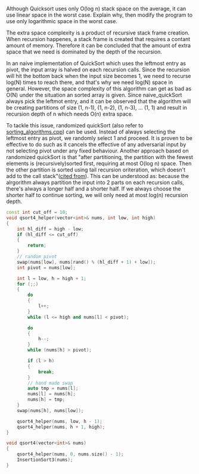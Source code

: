 Although Quicksort uses only O(log n) stack space on the average, it can use linear space in the worst case. Explain why, then modify the program to use only logarithmic space in the worst case.

The extra space complexity is a product of recursive stack frame creation.
When recursion happenes, a stack frame is created that requires a contant amount of memory. Therefore it can be concluded that the amount of extra space that we
need is dominated by the depth of the recursion.

In an naive implementation of QuickSort which uses the leftmost entry as pivot, the input array is halved on each recursion calls. Since the recursion will hit the bottom back when the input size becomes 1, we need to recurse log(N) times to reach there, and that's why we need log(N) space in general. 
However, the space complexity of this algorithm can get as bad as O(N) under the situation an sorted array is given. Since naive_quickSort always pick the leftmot entry, and it can be observed that the algorithm will be creating partitions of size (1, n-1), (1, n-2), (1, n-3), ... (1, 1) and result in  recursion depth of n which needs O(n) extra space. 

To tackle this issue, randomized quickSort (also refer to [sorting_algorithms.cpp](https://github.com/ihsuy/programming_pearls/blob/master/column11_Sorting/sorting_algorithms.cpp)) can be used. Instead of always selecting the leftmost entry as pivot, we randomly select 1 and proceed. It is proven to be effective to do such as it cancels the effective of any adversarial input by not selecting pivot under any fixed behaviour.
Another approach based on randomized quickSort is that "after partitioning, the partition with the fewest elements is (recursively)sorted first, requiring at most O(log n) space. Then the other partition is sorted using tail recursion oriteration, which doesn't add to the call stack"([cited from](http://en.wikipedia.org/wiki/Quicksort#Randomized_quicksort_expected_complexity
)). This can be understood as: because the alrgorithm always partition the input into 2 parts on each recursion calls, there's always a longer half and a shorter half. If we always choose the shorter half to continue sorting, we will only need at most log(n) recursion depth.

```c++
const int cut_off = 10;
void qsort4_helper(vector<int>& nums, int low, int high)
{
    int hl_diff = high - low;
    if (hl_diff <= cut_off)
    {
        return;
    }
    // random pivot
    swap(nums[low], nums[rand() % (hl_diff + 1) + low]);
    int pivot = nums[low];

    int l = low, h = high + 1;
    for (;;)
    {
        do
        {
            l++;
        }
        while (l <= high and nums[l] < pivot);

        do
        {
            h--;
        }
        while (nums[h] > pivot);

        if (l > h)
        {
            break;
        }
        // hand made swap
        auto tmp = nums[l];
        nums[l] = nums[h];
        nums[h] = tmp;
    }
    swap(nums[h], nums[low]);

    qsort4_helper(nums, low, h - 1);
    qsort4_helper(nums, h + 1, high);
}

void qsort4(vector<int>& nums)
{
    qsort4_helper(nums, 0, nums.size() - 1);
    InsertionSort3(nums);
}
```

